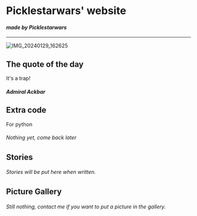 # Picklestarwars' website
#### _made by Picklestarwars_

___________________________________________________
![IMG_20240129_162625](https://github.com/picklestarwars/picklestarwars.github.io/assets/153323835/6ffb0e97-2f20-48a9-8d75-7b53b54d577e)


## The quote of the day
 It's a trap!
##### Admiral Ackbar
## Extra code
For python 
###### Nothing yet, come back later
## Stories
###### Stories will be put here when written.
## Picture Gallery
###### Still nothing, contact me if you want to put a picture in the gallery.
